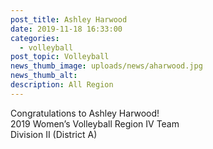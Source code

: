 ```yaml
---
post_title: Ashley Harwood
date: 2019-11-18 16:33:00
categories:
  - volleyball
post_topic: Volleyball
news_thumb_image: uploads/news/aharwood.jpg
news_thumb_alt:
description: All Region
---
```


Congratulations to Ashley Harwood\!<br>2019 Women’s Volleyball Region IV Team<br>Division II (District A)